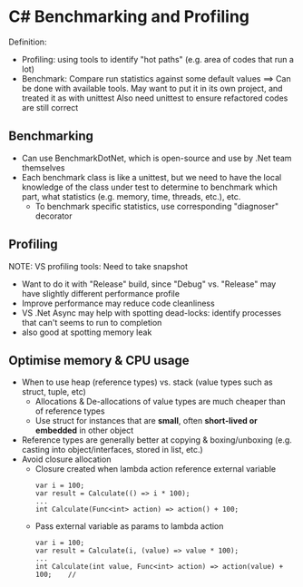 # C# Benchmarking and Profiling

Definition: 
  - Profiling: using tools to identify "hot paths" (e.g. area of codes that run a lot)
  - Benchmark: Compare run statistics against some default values
==> Can be done with available tools. May want to put it in its own project, and treated it as with unittest
Also need unittest to ensure refactored codes are still correct

## Benchmarking
  - Can use BenchmarkDotNet, which is open-source and use by .Net team themselves
  - Each benchmark class is like a unittest, but we need to have the local knowledge of the class under test to determine to benchmark which part, what statistics (e.g. memory, time, threads, etc.), etc.
    - To benchmark specific statistics, use corresponding "diagnoser" decorator
	
## Profiling
NOTE: VS profiling tools: Need to take snapshot

  - Want to do it with "Release" build, since "Debug" vs. "Release" may have slightly different performance profile
  - Improve performance may reduce code cleanliness
  - VS .Net Async may help with spotting dead-locks: identify processes that can't seems to run to completion
  - also good at spotting memory leak
  
## Optimise memory & CPU usage
  - When to use heap (reference types) vs. stack (value types such as struct, tuple, etc)
    - Allocations & De-allocations of value types are much cheaper than of reference types
    - Use struct for instances that are **small**, often **short-lived or embedded** in other object
  - Reference types are generally better at copying & boxing/unboxing (e.g. casting into object/interfaces, stored in list, etc.)
  - Avoid closure allocation
    - Closure created when lambda action reference external variable
      ```
	  var i = 100;
	  var result = Calculate(() => i * 100);
	  ...
	  int Calculate(Func<int> action) => action() + 100;
	  ```
	- Pass external variable as params to lambda action
	  ```
	  var i = 100;
	  var result = Calculate(i, (value) => value * 100);
	  ...
	  int Calculate(int value, Func<int> action) => action(value) + 100;	// 
	  ```